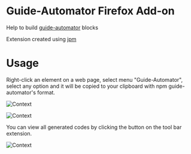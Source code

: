 # Guide-Automator Firefox Add-on

Help to build [guide-automator](https://www.npmjs.com/package/guide-automator) blocks

Extension created using [jpm](https://www.npmjs.com/package/jpm)

# Usage

Right-click an element on a web page, select menu "Guide-Automator", select any option and it will be copied to your clipboard with npm guide-automator's format.

![Context](https://addons.cdn.mozilla.net/user-media/previews/full/180/180620.png?modified=1480737319)

![Context](https://addons.cdn.mozilla.net/user-media/previews/full/180/180619.png)

You can view all generated codes by clicking the button on the tool bar extension.

![Context](https://addons.cdn.mozilla.net/user-media/previews/full/180/180512.png?modified=1480737315)
